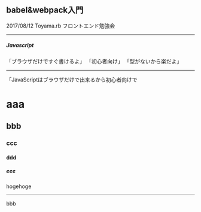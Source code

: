 ## babel&webpack入門

2017/08/12 Toyama.rb フロントエンド勉強会

---

##### Javascript

「ブラウザだけですぐ書けるよ」
「初心者向け」
「型がないから楽だよ」

---

「JavaScriptはブラウザだけで出来るから初心者向けで

# aaa
## bbb
### ccc
#### ddd
##### eee

hogehoge

---

bbb
